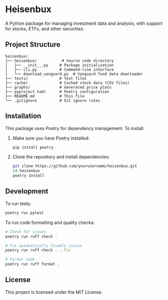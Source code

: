 # Heisenbux

A Python package for managing investment data and analysis, with support for stocks, ETFs, and other securities.

## Project Structure

```text
heisenbux/
├── heisenbux/           # Source code directory
│   ├── __init__.py     # Package initialization
│   ├── cli.py          # Command-line interface
│   └── download_vanguard.py  # Vanguard fund data downloader
├── tests/              # Test files
├── cache/              # Cached stock data (CSV files)
├── graphs/             # Generated price plots
├── pyproject.toml      # Poetry configuration
├── README.md           # This file
└── .gitignore          # Git ignore rules
```

## Installation

This package uses Poetry for dependency management. To install:

1. Make sure you have Poetry installed:

   ```bash
   pip install poetry
   ```

2. Clone the repository and install dependencies:

   ```bash
   git clone https://github.com/yourusername/heisenbux.git
   cd heisenbux
   poetry install
   ```

## Development

To run tests:

```bash
poetry run pytest
```

To run code formatting and quality checks:

```bash
# Check for issues
poetry run ruff check .

# Fix automatically fixable issues
poetry run ruff check . --fix

# Format code
poetry run ruff format .
```

## License

This project is licensed under the MIT License.
